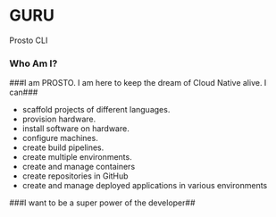 # GURU #

Prosto CLI

### Who Am I? ###
###I am PROSTO. I am here to keep the dream of Cloud Native alive. I can###
* scaffold projects of different languages.
* provision hardware. 
* install software on hardware.
* configure machines.
* create build pipelines.
* create multiple environments.
* create and manage containers
* create repositories in GitHub
* create and manage deployed applications in various environments

###I want to be a super power of the developer##